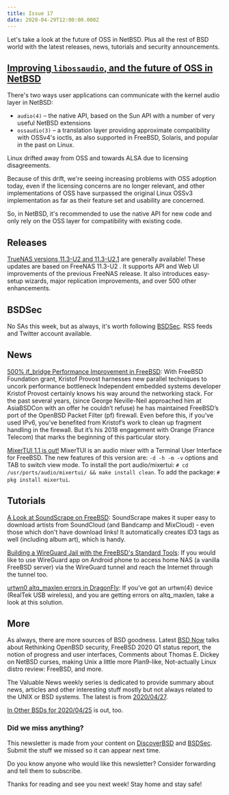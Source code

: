 ```yaml
---
title: Issue 17
date: 2020-04-29T12:00:00.000Z
---
```


Let's take a look at the future of OSS in NetBSD. Plus all the rest of BSD world with the latest releases, news, tutorials and security announcements.

<!-- more -->

## [Improving `libossaudio`, and the future of OSS in NetBSD](https://blog.netbsd.org/tnf/entry/improving_libossaudio_and_the_future?utm_source=bsdweekly)

There's two ways user applications can communicate with the kernel audio layer in NetBSD:

- `audio(4)` – the native API, based on the Sun API with a number of very useful NetBSD extensions
- `ossaudio(3)` – a translation layer providing approximate compatibility with OSSv4's ioctls, as also supported in FreeBSD, Solaris, and popular in the past on Linux.

Linux drifted away from OSS and towards ALSA due to licensing disagreements.

Because of this drift, we're seeing increasing problems with OSS adoption today, even if the licensing concerns are no longer relevant, and other implementations of OSS have surpassed the original Linux OSSv3 implementation as far as their feature set and usability are concerned.

So, in NetBSD, it's recommended to use the native API for new code and only rely on the OSS layer for compatibility with existing code.

## Releases

[TrueNAS versions 11.3-U2 and 11.3-U2.1](https://www.ixsystems.com/blog/truenas-11-3-u2-is-available/?utm_source=bsdweekly) are generally available! These updates are based on FreeNAS 11.3-U2 . It supports API and Web UI improvements of the previous FreeNAS release. It also introduces easy-setup wizards, major replication improvements, and over 500 other enhancements.

## BSDSec

No SAs this week, but as always, it's worth following [BSDSec](https://bsdsec.net). RSS feeds and Twitter account available.

## News

[500% if_bridge Performance Improvement in FreeBSD](https://www.freebsdfoundation.org/blog/500-if_bridge-performance-improvement/?utm_source=bsdweekly): With FreeBSD Foundation grant, Kristof Provost harnesses new parallel techniques to uncork performance bottleneck Independent embedded systems developer Kristof Provost certainly knows his way around the networking stack. For the past several years, (since George Neville-Neil approached him at AsiaBSDCon with an offer he couldn’t refuse) he has maintained FreeBSD’s port of the OpenBSD Packet Filter (pf) firewall. Even before this, if you’ve used IPv6, you’ve benefited from Kristof’s work to clean up fragment handling in the firewall. But it’s his 2018 engagement with Orange (France Telecom) that marks the beginning of this particular story.

[MixerTUI 1.1 is out!](https://alfix.gitlab.io/bsd/2020/04/23/mixertui-1-1.html?utm_source=bsdweekly) MixerTUI is an audio mixer with a Terminal User Interface for FreeBSD. The new features of this version are: `-d -h -m -v` options and TAB to switch view mode. To install the port audio/mixertui: `# cd /usr/ports/audio/mixertui/ && make install clean`. To add the package: `# pkg install mixertui`.

## Tutorials

[A Look at SoundScrape on FreeBSD](https://www.youtube.com/watch?v=Av2pG2oDilc&utm_source=bsdweekly): SoundScrape makes it super easy to download artists from SoundCloud (and Bandcamp and MixCloud) - even those which don't have download links! It automatically creates ID3 tags as well (including album art), which is handy.

[Building a WireGuard Jail with the FreeBSD's Standard Tools](https://genneko.github.io/playing-with-bsd/networking/freebsd-wireguard-jail/?utm_source=bsdweekly): If you  would like to use WireGuard app on Android phone to access home NAS (a vanilla FreeBSD server) via the WireGuard tunnel and reach the Internet through the tunnel too.

[urtwn0 altq_maxlen errors in DragonFly](https://www.dragonflydigest.com/2020/04/27/24455.html?utm_source=bsdweekly): If you’ve got an urtwn(4) device (RealTek USB wireless), and you are getting errors on altq_maxlen, take a look at this solution.

## More

As always, there are more sources of BSD goodness. Latest [BSD Now](https://www.youtube.com/watch?v=yX7vBcrNyu0&utm_source=bsdweekly) talks about Rethinking OpenBSD security, FreeBSD 2020 Q1 status report, the notion of progress and user interfaces, Comments about Thomas E. Dickey on NetBSD curses, making Unix a little more Plan9-like, Not-actually Linux distro review: FreeBSD, and more.

The Valuable News weekly series is dedicated to provide summary about news, articles and other interesting stuff mostly but not always related to the UNIX or BSD systems. The latest is from [2020/04/27](https://vermaden.wordpress.com/2020/04/27/valuable-news-2020-04-27/?utm_source=bsdweekly).

[In Other BSDs for 2020/04/25](https://www.dragonflydigest.com/2020/04/25/24428.html?utm_source=bsdweekly) is out, too.

### Did we miss anything?

This newsletter is made from your content on [DiscoverBSD](https://discoverbsd.com) and [BSDSec](https://bsdsec.net). Submit the stuff we missed so it can appear next time.

Do you know anyone who would like this newsletter? Consider forwarding and tell them to subscribe.

Thanks for reading and see you next week! Stay home and stay safe!
